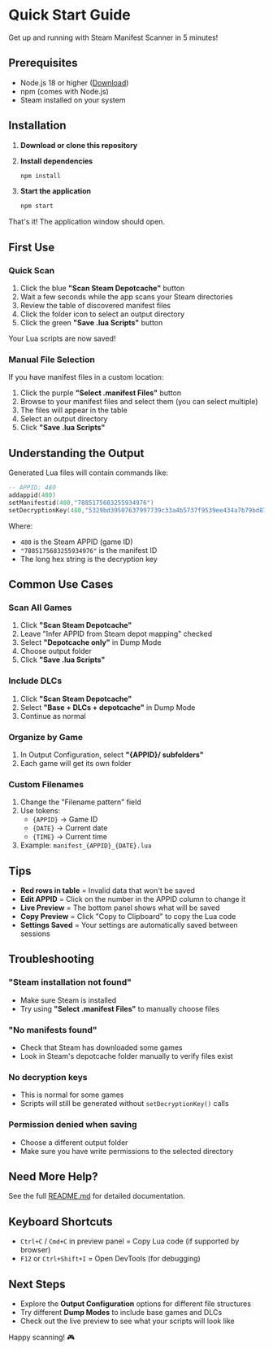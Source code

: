 # Quick Start Guide

Get up and running with Steam Manifest Scanner in 5 minutes!

## Prerequisites

- Node.js 18 or higher ([Download](https://nodejs.org/))
- npm (comes with Node.js)
- Steam installed on your system

## Installation

1. **Download or clone this repository**

2. **Install dependencies**
   ```bash
   npm install
   ```

3. **Start the application**
   ```bash
   npm start
   ```

That's it! The application window should open.

## First Use

### Quick Scan

1. Click the blue **"Scan Steam Depotcache"** button
2. Wait a few seconds while the app scans your Steam directories
3. Review the table of discovered manifest files
4. Click the folder icon to select an output directory
5. Click the green **"Save .lua Scripts"** button

Your Lua scripts are now saved!

### Manual File Selection

If you have manifest files in a custom location:

1. Click the purple **"Select .manifest Files"** button
2. Browse to your manifest files and select them (you can select multiple)
3. The files will appear in the table
4. Select an output directory
5. Click **"Save .lua Scripts"**

## Understanding the Output

Generated Lua files will contain commands like:

```lua
-- APPID: 480
addappid(480)
setManifestid(480,"7885175683255934976")
setDecryptionKey(480,"5329bd39507637997739c33a4b5737f9539ee434a7b79bd875b5fc7d1337c684")
```

Where:
- `480` is the Steam APPID (game ID)
- `"7885175683255934976"` is the manifest ID
- The long hex string is the decryption key

## Common Use Cases

### Scan All Games

1. Click **"Scan Steam Depotcache"**
2. Leave "Infer APPID from Steam depot mapping" checked
3. Select **"Depotcache only"** in Dump Mode
4. Choose output folder
5. Click **"Save .lua Scripts"**

### Include DLCs

1. Click **"Scan Steam Depotcache"**
2. Select **"Base + DLCs + depotcache"** in Dump Mode
3. Continue as normal

### Organize by Game

1. In Output Configuration, select **"{APPID}/ subfolders"**
2. Each game will get its own folder

### Custom Filenames

1. Change the "Filename pattern" field
2. Use tokens:
   - `{APPID}` → Game ID
   - `{DATE}` → Current date
   - `{TIME}` → Current time
3. Example: `manifest_{APPID}_{DATE}.lua`

## Tips

- **Red rows in table** = Invalid data that won't be saved
- **Edit APPID** = Click on the number in the APPID column to change it
- **Live Preview** = The bottom panel shows what will be saved
- **Copy Preview** = Click "Copy to Clipboard" to copy the Lua code
- **Settings Saved** = Your settings are automatically saved between sessions

## Troubleshooting

### "Steam installation not found"

- Make sure Steam is installed
- Try using **"Select .manifest Files"** to manually choose files

### "No manifests found"

- Check that Steam has downloaded some games
- Look in Steam's depotcache folder manually to verify files exist

### No decryption keys

- This is normal for some games
- Scripts will still be generated without `setDecryptionKey()` calls

### Permission denied when saving

- Choose a different output folder
- Make sure you have write permissions to the selected directory

## Need More Help?

See the full [README.md](README.md) for detailed documentation.

## Keyboard Shortcuts

- `Ctrl+C` / `Cmd+C` in preview panel = Copy Lua code (if supported by browser)
- `F12` or `Ctrl+Shift+I` = Open DevTools (for debugging)

## Next Steps

- Explore the **Output Configuration** options for different file structures
- Try different **Dump Modes** to include base games and DLCs
- Check out the live preview to see what your scripts will look like

Happy scanning! 🎮
